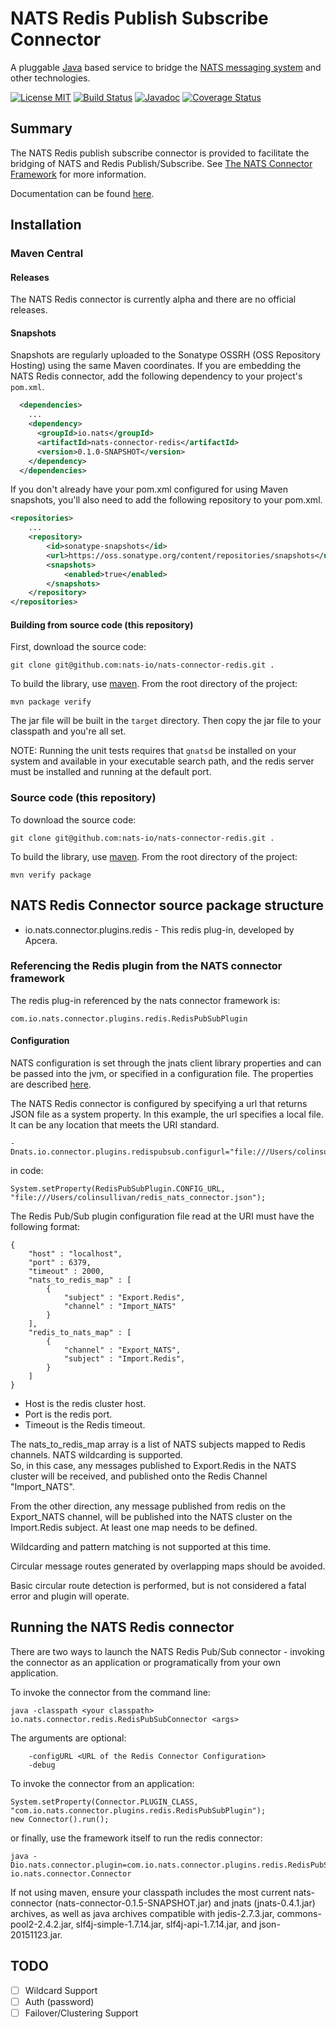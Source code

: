 # NATS Redis Publish Subscribe Connector
A pluggable [Java](http://www.java.com) based service to bridge the [NATS messaging system](https://nats.io) and other technologies.

[![License MIT](https://img.shields.io/npm/l/express.svg)](http://opensource.org/licenses/MIT)
[![Build Status](https://travis-ci.org/nats-io/nats-connector-redis.svg?branch=master)](http://travis-ci.org/nats-io/nats-connector-redis)
[![Javadoc](http://javadoc-badge.appspot.com/io.nats/nats-connector-redis.svg?label=javadoc)](http://nats-io.github.io/nats-connector-redis)
[![Coverage Status](https://coveralls.io/repos/nats-io/nats-connector-redis/badge.svg?branch=master&service=github)](https://coveralls.io/github/nats-io/nats-connector-redis?branch=master)


## Summary

The NATS Redis publish subscribe connector is provided to facilitate the bridging of NATS and Redis Publish/Subscribe.  See [The NATS Connector Framework](https://github.com/nats-io/nats-connector-framework) for more information. 

Documentation can be found [here](http://nats-io.github.io/nats-connector-redis).

## Installation

### Maven Central

#### Releases

The NATS Redis connector is currently alpha and there are no official releases.

#### Snapshots

Snapshots are regularly uploaded to the Sonatype OSSRH (OSS Repository Hosting) using
the same Maven coordinates.
If you are embedding the NATS Redis connector, add the following dependency to your project's `pom.xml`.

```xml
  <dependencies>
    ...
    <dependency>
      <groupId>io.nats</groupId>
      <artifactId>nats-connector-redis</artifactId>
      <version>0.1.0-SNAPSHOT</version>
    </dependency>
  </dependencies>
```
If you don't already have your pom.xml configured for using Maven snapshots, you'll also need to add the following repository to your pom.xml.

```xml
<repositories>
    ...
    <repository>
        <id>sonatype-snapshots</id>
        <url>https://oss.sonatype.org/content/repositories/snapshots</url>
        <snapshots>
            <enabled>true</enabled>
        </snapshots>
    </repository>
</repositories>
```
#### Building from source code (this repository)
First, download the source code:
```
git clone git@github.com:nats-io/nats-connector-redis.git .
```

To build the library, use [maven](https://maven.apache.org/). From the root directory of the project:

```
mvn package verify
```
The jar file will be built in the `target` directory. Then copy the jar file to your classpath and you're all set.

NOTE: Running the unit tests requires that `gnatsd` be installed on your system and available in your executable search path, and the redis server must be installed and running at the default port.


### Source code (this repository)
To download the source code:
```
git clone git@github.com:nats-io/nats-connector-redis.git .
```

To build the library, use [maven](https://maven.apache.org/). From the root directory of the project:

```
mvn verify package
```

## NATS Redis Connector source package structure

* io.nats.connector.plugins.redis - This redis plug-in, developed by Apcera.


### Referencing the Redis plugin from the NATS connector framework

The redis plug-in referenced by the nats connector framework is:
```
com.io.nats.connector.plugins.redis.RedisPubSubPlugin
```

#### Configuration

NATS configuration is set through the jnats client library properties and can be passed into the jvm, or specified in a configuration file. The properties are described [here](http://nats-io.github.io/jnats/io/nats/client/Constants.html).

The NATS Redis connector is configured by specifying a url that returns JSON file as a system property.  In this example, 
the url specifies a local file.  It can be any location that meets the URI standard.

```
-Dnats.io.connector.plugins.redispubsub.configurl="file:///Users/colinsullivan/redis_nats_connector.json"
```
in code:
```
System.setProperty(RedisPubSubPlugin.CONFIG_URL, "file:///Users/colinsullivan/redis_nats_connector.json");
```

The Redis Pub/Sub plugin configuration file read at the URI must have the following format:

```
{
    "host" : "localhost",
    "port" : 6379,
    "timeout" : 2000,
    "nats_to_redis_map" : [
        {
            "subject" : "Export.Redis",
            "channel" : "Import_NATS"
        }
    ],
    "redis_to_nats_map" : [
        {
            "channel" : "Export_NATS",
            "subject" : "Import.Redis",
        }
    ]
}

```

* Host is the redis cluster host.
* Port is the redis port.
* Timeout is the Redis timeout.

The nats_to_redis_map array is a list of NATS subjects mapped to Redis channels.  NATS wildcarding is supported.  
So, in this case, any messages published to Export.Redis in the NATS cluster will be received, and published onto
the Redis Channel "Import_NATS".

From the other direction, any message published from redis on the Export_NATS channel, will be published into
the NATS cluster on the Import.Redis subject.  At least one map needs to be defined.

Wildcarding and pattern matching is not supported at this time.

Circular message routes generated by overlapping maps should be avoided.

Basic circular route detection is performed, but is not considered a fatal error and plugin will operate.

## Running the NATS Redis connector

There are two ways to launch the NATS Redis Pub/Sub connector - invoking the connector as an application or programatically from your own application.

To invoke the connector from the command line:

```
java -classpath <your classpath> io.nats.connector.redis.RedisPubSubConnector <args>
```

The arguments are optional:
```
    -configURL <URL of the Redis Connector Configuration>
    -debug
```

To invoke the connector from an application:
```
System.setProperty(Connector.PLUGIN_CLASS, "com.io.nats.connector.plugins.redis.RedisPubSubPlugin");
new Connector().run();
```
or finally, use the framework itself to run the redis connector:
```
java -Dio.nats.connector.plugin=com.io.nats.connector.plugins.redis.RedisPubSubPlugin io.nats.connector.Connector
```

If not using maven, ensure your classpath includes the most current nats-connector (nats-connector-0.1.5-SNAPSHOT.jar) and jnats (jnats-0.4.1.jar) archives, as well as java archives compatible with jedis-2.7.3.jar, commons-pool2-2.4.2.jar, slf4j-simple-1.7.14.jar, slf4j-api-1.7.14.jar, and json-20151123.jar.

## TODO

- [ ] Wildcard Support
- [ ] Auth (password)
- [ ] Failover/Clustering Support
